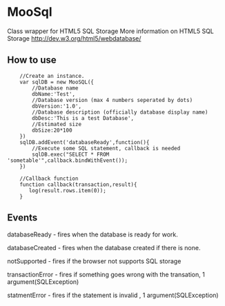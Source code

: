 MooSql
===========

Class wrapper for HTML5 SQL Storage
More information on HTML5 SQL Storage http://dev.w3.org/html5/webdatabase/

How to use
----------

        //Create an instance.
        var sqlDB = new MooSQL({
            //Database name
            dbName:'Test',
            //Database version (max 4 numbers seperated by dots)
            dbVersion:'1.0',
            //Database description (officially database display name)
            dbDesc:'This is a test Database',
            //Estimated size
            dbSize:20*100
        })
        sqlDB.addEvent('databaseReady',function(){
            //Execute some SQL statement, callback is needed
            sqlDB.exec("SELECT * FROM 'sometable'",callback.bindWithEvent());
        })
       
        //Callback function
        function callback(transaction,result){
           log(result.rows.item(0));
        }

Events
----------

databaseReady - fires when the database is ready for work.

databaseCreated - fires when the database created if there is none.

notSupported - fires if the browser not supports SQL storage

transactionError - fires if something goes wrong with the transation, 1 argument(SQLException)

statmentError - fires if the statement is invalid , 1 argument(SQLException)